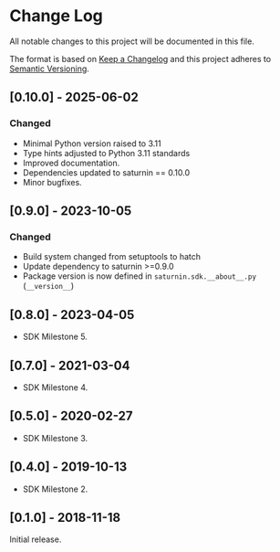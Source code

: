 # Change Log
All notable changes to this project will be documented in this file.

The format is based on [Keep a Changelog](http://keepachangelog.com/)
and this project adheres to [Semantic Versioning](http://semver.org/).

## [0.10.0] - 2025-06-02

### Changed

- Minimal Python version raised to 3.11
- Type hints adjusted to Python 3.11 standards
- Improved documentation.
- Dependencies updated to saturnin == 0.10.0
- Minor bugfixes.

## [0.9.0] - 2023-10-05

### Changed

- Build system changed from setuptools to hatch
- Update dependency to saturnin >=0.9.0
- Package version is now defined in `saturnin.sdk.__about__.py` (`__version__`)

## [0.8.0] - 2023-04-05

- SDK Milestone 5.

## [0.7.0] - 2021-03-04

- SDK Milestone 4.

## [0.5.0] - 2020-02-27

- SDK Milestone 3.

## [0.4.0] - 2019-10-13

- SDK Milestone 2.

## [0.1.0] - 2018-11-18

Initial release.

